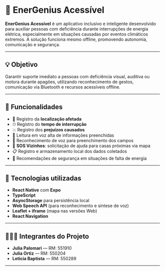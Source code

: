 # 🌱 EnerGenius Acessível

**EnerGenius Acessível** é um aplicativo inclusivo e inteligente desenvolvido para auxiliar pessoas com deficiência durante interrupções de energia elétrica, especialmente em situações causadas por eventos climáticos extremos. A solução funciona mesmo offline, promovendo autonomia, comunicação e segurança.

---

## 💡 Objetivo

Garantir suporte imediato a pessoas com deficiência visual, auditiva ou motora durante apagões, utilizando reconhecimento de gestos, comunicação via Bluetooth e recursos acessíveis offline.

---

## 🚀 Funcionalidades

- 📍 Registro da **localização afetada**
- ⏱ Registro do **tempo de interrupção**
- 💥 Registro dos **prejuízos causados**
- 📢 Leitura em voz alta de informações preenchidas
- 🎤 Reconhecimento de voz para preenchimento dos campos
- 📡 **SOS Vizinhos**: solicitação de ajuda para casas próximas via mapa
- 📋 Registro e armazenamento local dos dados coletados
- 🧠 Recomendações de segurança em situações de falta de energia

---

## 📱 Tecnologias utilizadas

- **React Native** com **Expo**
- **TypeScript**
- **AsyncStorage** para persistência local
- **Web Speech API** (para reconhecimento e síntese de voz)
- **Leaflet + iframe** (mapa nas versões Web)
- **React Navigation**

---

## 🧑‍🤝‍🧑 Integrantes do Projeto

- **Julia Palomari** — RM: 551910  
- **Julia Ortiz** — RM: 550204  
- **Leticia Baptista** — RM: 550289

---
